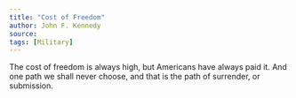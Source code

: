 ```yaml
---
title: "Cost of Freedom"
author: John F. Kennedy
source:
tags: [Military]
---
```


The cost of freedom is always high, but Americans have always paid it. And one path we shall never choose, and that is the path of surrender, or submission.
